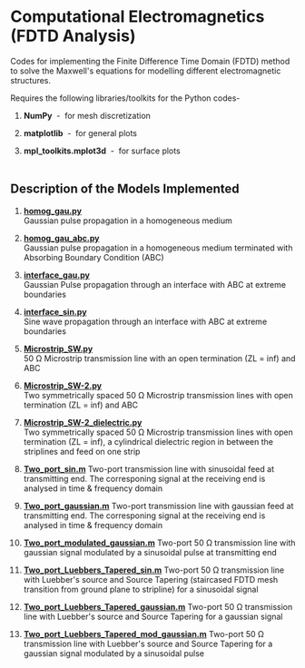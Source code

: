 # Computational Electromagnetics (FDTD Analysis)

Codes for implementing the Finite Difference Time Domain (FDTD) method to solve the Maxwell's equations for modelling different electromagnetic structures.

Requires the following libraries/toolkits for the Python codes- 

1) **NumPy** &nbsp;- &nbsp;for mesh discretization

2) **matplotlib** &nbsp;- &nbsp;for general plots

3) **mpl_toolkits.mplot3d** &nbsp;- &nbsp;for surface plots <br /><br />

## Description of the Models Implemented <br />

1) **[homog_gau.py](https://github.com/utsav-akhaury/Computational-Electromagnetics-FDTD-Analysis/blob/master/homog_gau.py)**   
Gaussian pulse propagation in a homogeneous medium

2) **[homog_gau_abc.py](https://github.com/utsav-akhaury/Computational-Electromagnetics-FDTD-Analysis/blob/master/homog_gau_abc.py)**   
Gaussian pulse propagation in a homogeneous medium terminated with Absorbing Boundary Condition (ABC)

3) **[interface_gau.py](https://github.com/utsav-akhaury/Computational-Electromagnetics-FDTD-Analysis/blob/master/interface_gau.py)**   
Gaussian Pulse propagation through an interface with ABC at extreme boundaries

4) **[interface_sin.py](https://github.com/utsav-akhaury/Computational-Electromagnetics-FDTD-Analysis/blob/master/interface_sin.py)**  
Sine wave propagation through an interface with ABC at extreme boundaries

5) **[Microstrip_SW.py](https://github.com/utsav-akhaury/Computational-Electromagnetics-FDTD-Analysis/blob/master/Microstrip_SW.py)**  
50 Ω Microstrip transmission line with an open termination (ZL = inf) and ABC

6) **[Microstrip_SW-2.py](https://github.com/utsav-akhaury/Computational-Electromagnetics-FDTD-Analysis/blob/master/Microstrip_SW-2.py)**  
Two symmetrically spaced 50 Ω Microstrip transmission lines with open termination (ZL = inf) and ABC

7) **[Microstrip_SW-2_dielectric.py](https://github.com/utsav-akhaury/Computational-Electromagnetics-FDTD-Analysis/blob/master/Microstrip_SW-2_dielectric.py)**   
Two symmetrically spaced 50 Ω Microstrip transmission lines with open termination (ZL = inf), a cylindrical dielectric region in between the striplines and feed on one strip

8) **[Two_port_sin.m](https://github.com/utsav-akhaury/Computational-Electromagnetics-FDTD-Analysis/blob/master/Two_port_sin.m)** 
Two-port transmission line with sinusoidal feed at transmitting end. The corresponing signal at the receiving end is analysed in time & frequency domain

9) **[Two_port_gaussian.m](https://github.com/utsav-akhaury/Computational-Electromagnetics-FDTD-Analysis/blob/master/Two_port_gaussian.m)**
Two-port transmission line with gaussian feed at transmitting end. The corresponing signal at the receiving end is analysed in time & frequency domain

10) **[Two_port_modulated_gaussian.m](https://github.com/utsav-akhaury/Computational-Electromagnetics-FDTD-Analysis/blob/master/Two_port_modulated_gaussian.m)** 
Two-port 50 Ω transmission line with gaussian signal modulated by a sinusoidal pulse at transmitting end

11) **[Two_port_Luebbers_Tapered_sin.m](https://github.com/utsav-akhaury/Computational-Electromagnetics-FDTD-Analysis/blob/master/Two_port_Luebbers_Tapered_sin.m)** 
Two-port 50 Ω transmission line with Luebber's source and Source Tapering (staircased FDTD mesh transition from ground plane to stripline) for a sinusoidal signal

12) **[Two_port_Luebbers_Tapered_gaussian.m](https://github.com/utsav-akhaury/Computational-Electromagnetics-FDTD-Analysis/blob/master/Two_port_Luebbers_Tapered_gaussian.m)** 
Two-port 50 Ω transmission line with Luebber's source and Source Tapering for a gaussian signal

13) **[Two_port_Luebbers_Tapered_mod_gaussian.m](https://github.com/utsav-akhaury/Computational-Electromagnetics-FDTD-Analysis/blob/master/Two_port_Luebbers_Tapered_mod_gaussian.m)** 
Two-port 50 Ω transmission line with Luebber's source and Source Tapering for a gaussian signal modulated by a sinusoidal pulse
